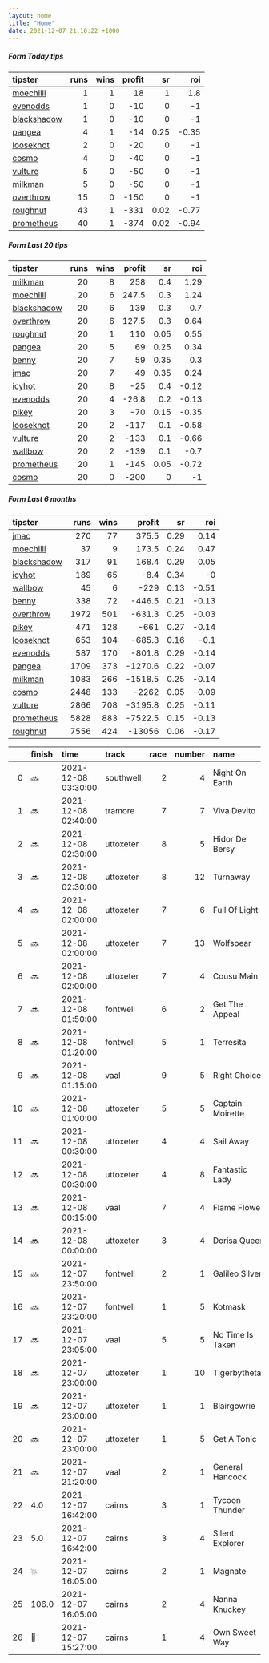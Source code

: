 ```yaml
---   
layout: home  
title: "Home"   
date: 2021-12-07 21:10:22 +1000  
---   
```



##### Form Today tips   

| tipster                                                         |   runs |   wins |   profit |   sr |   roi |
|:----------------------------------------------------------------|-------:|-------:|---------:|-----:|------:|
| [moechilli](https://mrwayneo.github.io/tips/moechilli.html)     |      1 |      1 |       18 | 1    |  1.8  |
| [evenodds](https://mrwayneo.github.io/tips/evenodds.html)       |      1 |      0 |      -10 | 0    | -1    |
| [blackshadow](https://mrwayneo.github.io/tips/blackshadow.html) |      1 |      0 |      -10 | 0    | -1    |
| [pangea](https://mrwayneo.github.io/tips/pangea.html)           |      4 |      1 |      -14 | 0.25 | -0.35 |
| [looseknot](https://mrwayneo.github.io/tips/looseknot.html)     |      2 |      0 |      -20 | 0    | -1    |
| [cosmo](https://mrwayneo.github.io/tips/cosmo.html)             |      4 |      0 |      -40 | 0    | -1    |
| [vulture](https://mrwayneo.github.io/tips/vulture.html)         |      5 |      0 |      -50 | 0    | -1    |
| [milkman](https://mrwayneo.github.io/tips/milkman.html)         |      5 |      0 |      -50 | 0    | -1    |
| [overthrow](https://mrwayneo.github.io/tips/overthrow.html)     |     15 |      0 |     -150 | 0    | -1    |
| [roughnut](https://mrwayneo.github.io/tips/roughnut.html)       |     43 |      1 |     -331 | 0.02 | -0.77 |
| [prometheus](https://mrwayneo.github.io/tips/prometheus.html)   |     40 |      1 |     -374 | 0.02 | -0.94 |

##### Form Last 20 tips   

| tipster                                                         |   runs |   wins |   profit |   sr |   roi |
|:----------------------------------------------------------------|-------:|-------:|---------:|-----:|------:|
| [milkman](https://mrwayneo.github.io/tips/milkman.html)         |     20 |      8 |    258   | 0.4  |  1.29 |
| [moechilli](https://mrwayneo.github.io/tips/moechilli.html)     |     20 |      6 |    247.5 | 0.3  |  1.24 |
| [blackshadow](https://mrwayneo.github.io/tips/blackshadow.html) |     20 |      6 |    139   | 0.3  |  0.7  |
| [overthrow](https://mrwayneo.github.io/tips/overthrow.html)     |     20 |      6 |    127.5 | 0.3  |  0.64 |
| [roughnut](https://mrwayneo.github.io/tips/roughnut.html)       |     20 |      1 |    110   | 0.05 |  0.55 |
| [pangea](https://mrwayneo.github.io/tips/pangea.html)           |     20 |      5 |     69   | 0.25 |  0.34 |
| [benny](https://mrwayneo.github.io/tips/benny.html)             |     20 |      7 |     59   | 0.35 |  0.3  |
| [jmac](https://mrwayneo.github.io/tips/jmac.html)               |     20 |      7 |     49   | 0.35 |  0.24 |
| [icyhot](https://mrwayneo.github.io/tips/icyhot.html)           |     20 |      8 |    -25   | 0.4  | -0.12 |
| [evenodds](https://mrwayneo.github.io/tips/evenodds.html)       |     20 |      4 |    -26.8 | 0.2  | -0.13 |
| [pikey](https://mrwayneo.github.io/tips/pikey.html)             |     20 |      3 |    -70   | 0.15 | -0.35 |
| [looseknot](https://mrwayneo.github.io/tips/looseknot.html)     |     20 |      2 |   -117   | 0.1  | -0.58 |
| [vulture](https://mrwayneo.github.io/tips/vulture.html)         |     20 |      2 |   -133   | 0.1  | -0.66 |
| [wallbow](https://mrwayneo.github.io/tips/wallbow.html)         |     20 |      2 |   -139   | 0.1  | -0.7  |
| [prometheus](https://mrwayneo.github.io/tips/prometheus.html)   |     20 |      1 |   -145   | 0.05 | -0.72 |
| [cosmo](https://mrwayneo.github.io/tips/cosmo.html)             |     20 |      0 |   -200   | 0    | -1    |

##### Form Last 6 months   

| tipster                                                         |   runs |   wins |   profit |   sr |   roi |
|:----------------------------------------------------------------|-------:|-------:|---------:|-----:|------:|
| [jmac](https://mrwayneo.github.io/tips/jmac.html)               |    270 |     77 |    375.5 | 0.29 |  0.14 |
| [moechilli](https://mrwayneo.github.io/tips/moechilli.html)     |     37 |      9 |    173.5 | 0.24 |  0.47 |
| [blackshadow](https://mrwayneo.github.io/tips/blackshadow.html) |    317 |     91 |    168.4 | 0.29 |  0.05 |
| [icyhot](https://mrwayneo.github.io/tips/icyhot.html)           |    189 |     65 |     -8.4 | 0.34 | -0    |
| [wallbow](https://mrwayneo.github.io/tips/wallbow.html)         |     45 |      6 |   -229   | 0.13 | -0.51 |
| [benny](https://mrwayneo.github.io/tips/benny.html)             |    338 |     72 |   -446.5 | 0.21 | -0.13 |
| [overthrow](https://mrwayneo.github.io/tips/overthrow.html)     |   1972 |    501 |   -631.3 | 0.25 | -0.03 |
| [pikey](https://mrwayneo.github.io/tips/pikey.html)             |    471 |    128 |   -661   | 0.27 | -0.14 |
| [looseknot](https://mrwayneo.github.io/tips/looseknot.html)     |    653 |    104 |   -685.3 | 0.16 | -0.1  |
| [evenodds](https://mrwayneo.github.io/tips/evenodds.html)       |    587 |    170 |   -801.8 | 0.29 | -0.14 |
| [pangea](https://mrwayneo.github.io/tips/pangea.html)           |   1709 |    373 |  -1270.6 | 0.22 | -0.07 |
| [milkman](https://mrwayneo.github.io/tips/milkman.html)         |   1083 |    266 |  -1518.5 | 0.25 | -0.14 |
| [cosmo](https://mrwayneo.github.io/tips/cosmo.html)             |   2448 |    133 |  -2262   | 0.05 | -0.09 |
| [vulture](https://mrwayneo.github.io/tips/vulture.html)         |   2866 |    708 |  -3195.8 | 0.25 | -0.11 |
| [prometheus](https://mrwayneo.github.io/tips/prometheus.html)   |   5828 |    883 |  -7522.5 | 0.15 | -0.13 |
| [roughnut](https://mrwayneo.github.io/tips/roughnut.html)       |   7556 |    424 | -13056   | 0.06 | -0.17 |

|    | finish            | time                | track     |   race |   number | name             |   odds | tipster              |
|---:|:------------------|:--------------------|:----------|-------:|---------:|:-----------------|-------:|:---------------------|
|  0 | :soon:            | 2021-12-08 03:30:00 | southwell |      2 |        4 | Night On Earth   |   4.8  | vulture              |
|  1 | :soon:            | 2021-12-08 02:40:00 | tramore   |      7 |        7 | Viva Devito      |   2    | overthrow            |
|  2 | :soon:            | 2021-12-08 02:30:00 | uttoxeter |      8 |        5 | Hidor De Bersy   |   2.1  | milkman              |
|  3 | :soon:            | 2021-12-08 02:30:00 | uttoxeter |      8 |       12 | Turnaway         |  19    | overthrow            |
|  4 | :soon:            | 2021-12-08 02:00:00 | uttoxeter |      7 |        6 | Full Of Light    |   3.4  | pangea,overthrow     |
|  5 | :soon:            | 2021-12-08 02:00:00 | uttoxeter |      7 |       13 | Wolfspear        |   3.7  | overthrow,milkman    |
|  6 | :soon:            | 2021-12-08 02:00:00 | uttoxeter |      7 |        4 | Cousu Main       |   2.4  | overthrow            |
|  7 | :soon:            | 2021-12-08 01:50:00 | fontwell  |      6 |        2 | Get The Appeal   |   3.9  | overthrow            |
|  8 | :soon:            | 2021-12-08 01:20:00 | fontwell  |      5 |        1 | Terresita        |   9.5  | milkman              |
|  9 | :soon:            | 2021-12-08 01:15:00 | vaal      |      9 |        5 | Right Choice     |   0    | vulture              |
| 10 | :soon:            | 2021-12-08 01:00:00 | uttoxeter |      5 |        5 | Captain Moirette |  15    | overthrow            |
| 11 | :soon:            | 2021-12-08 00:30:00 | uttoxeter |      4 |        4 | Sail Away        |   5    | overthrow            |
| 12 | :soon:            | 2021-12-08 00:30:00 | uttoxeter |      4 |        8 | Fantastic Lady   |  26    | overthrow            |
| 13 | :soon:            | 2021-12-08 00:15:00 | vaal      |      7 |        4 | Flame Flower     |   0    | milkman              |
| 14 | :soon:            | 2021-12-08 00:00:00 | uttoxeter |      3 |        4 | Dorisa Queen     |   3    | overthrow            |
| 15 | :soon:            | 2021-12-07 23:50:00 | fontwell  |      2 |        1 | Galileo Silver   |   2.8  | overthrow            |
| 16 | :soon:            | 2021-12-07 23:20:00 | fontwell  |      1 |        5 | Kotmask          |   7    | looseknot            |
| 17 | :soon:            | 2021-12-07 23:05:00 | vaal      |      5 |        5 | No Time Is Taken |   0    | vulture,milkman      |
| 18 | :soon:            | 2021-12-07 23:00:00 | uttoxeter |      1 |       10 | Tigerbythetail   |   3.3  | overthrow            |
| 19 | :soon:            | 2021-12-07 23:00:00 | uttoxeter |      1 |        1 | Blairgowrie      |   3.9  | overthrow            |
| 20 | :soon:            | 2021-12-07 23:00:00 | uttoxeter |      1 |        5 | Get A Tonic      |   2.8  | overthrow            |
| 21 | :soon:            | 2021-12-07 21:20:00 | vaal      |      2 |        1 | General Hancock  |   0    | vulture              |
| 22 | 4.0               | 2021-12-07 16:42:00 | cairns    |      3 |        1 | Tycoon Thunder   |   7    | looseknot            |
| 23 | 5.0               | 2021-12-07 16:42:00 | cairns    |      3 |        4 | Silent Explorer  |   5    | evenodds,blackshadow |
| 24 | :boom:            | 2021-12-07 16:05:00 | cairns    |      2 |        1 | Magnate          |   2.6  | moechilli            |
| 25 | 106.0             | 2021-12-07 16:05:00 | cairns    |      2 |        4 | Nanna Knuckey    |   1.67 | evenodds,overthrow   |
| 26 | :2nd_place_medal: | 2021-12-07 15:27:00 | cairns    |      1 |        4 | Own Sweet Way    |   4.75 | pangea               |